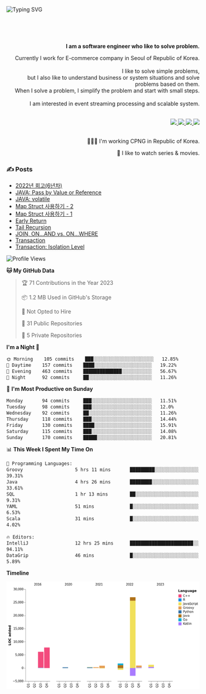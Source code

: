 ![Typing SVG](https://readme-typing-svg.herokuapp.com/?lines=Hello,+I'm+Changkwon+😎&height=150&width=1024&size=40&color=458588&background=282828&center=true&vCenter=true&multiline=false&duration=2000&pause=0)

<div align=right>
  <br/>
  <br/>  
  <br/>
  
  **I am a software engineer who like to solve problem.**<br/>
  
  Currently I work for E-commerce company in Seoul of Republic of Korea.<br/>
  <br/>
  I like to solve simple problems,<br/>
  but I also like to understand business or system situations and solve problems based on them.<br/>
  When I solve a problem, I simplify the problem and start with small steps.<br/>
  <br/>
  I am interested in event streaming processing and scalable system.<br/>
  <br/>
  
  <a href="https://about.spearkkk.dev/" target="_blank">
    <img src="https://img.shields.io/badge/website-305D61.svg?&style=for-the-badge&logo=About.me&logoColor=ffffff&labelColor=305D61&logoWidth=20"/>
  </a>
  <a href="https://www.linkedin.com/in/changkwon-jeong-754376135/" target="_blank">
    <img src="https://img.shields.io/badge/LinkedIn-305D61.svg?&style=for-the-badge&logo=linkedin&logoColor=ffffff&labelColor=305D61&logoWidth=20"/>
  </a>
  <a href="https://about.spearkkk.dev/resume/" target="_blank">
    <img src="https://img.shields.io/badge/resume-305D61.svg?&style=for-the-badge&logo=ReadtheDocs&logoColor=ffffff&labelColor=305D61&logoWidth=20"/>
  </a>
  <a href="https://spearkkk.dev/" target="_blank">
    <img src="https://img.shields.io/badge/blog-305D61.svg?&style=for-the-badge&logo=ReadtheDocs&logoColor=ffffff&labelColor=305D61&logoWidth=20"/>
  </a>
  
  <br/>
  <br/>
  
  👨🏼‍💻 I'm working CPNG in Republic of Korea.
  <br/>
  
  🍿 I like to watch series & movies.
  <br/>

</div>
  
<div align=left>
  
  <div>
    
  ### ✍️ Posts
    
  </div>
  
  <!-- BLOGPOSTS:START -->
- [2022년 회고(6년차)](https://spearkkk.dev/6년차-회고)
- [JAVA: Pass by Value or Reference](https://spearkkk.dev/java-pass-by-value-or-reference)
- [JAVA: volatile](https://spearkkk.dev/java-volatile)
- [Map Struct 사용하기 - 2](https://spearkkk.dev/map-struct-2)
- [Map Struct 사용하기 - 1](https://spearkkk.dev/map-struct-1)
- [Early Return](https://spearkkk.dev/early-return)
- [Tail Recursion](https://spearkkk.dev/tail-recursion)
- [JOIN, ON...AND vs. ON...WHERE](https://spearkkk.dev/join-on-and-on-where)
- [Transaction](https://spearkkk.dev/transaction)
- [Transaction: Isolation Level](https://spearkkk.dev/transaction-isolation-level)
<!-- BLOGPOSTS:END -->

  
<!--START_SECTION:waka-->
![Profile Views](http://img.shields.io/badge/Profile%20Views-0-blue)

**🐱 My GitHub Data** 

> 🏆 71 Contributions in the Year 2023
 > 
> 📦 1.2 MB Used in GitHub's Storage 
 > 
> 🚫 Not Opted to Hire
 > 
> 📜 31 Public Repositories 
 > 
> 🔑 5 Private Repositories  
 > 
**I'm a Night 🦉** 

```text
🌞 Morning    105 commits    ███░░░░░░░░░░░░░░░░░░░░░░   12.85% 
🌆 Daytime    157 commits    ████░░░░░░░░░░░░░░░░░░░░░   19.22% 
🌃 Evening    463 commits    ██████████████░░░░░░░░░░░   56.67% 
🌙 Night      92 commits     ██░░░░░░░░░░░░░░░░░░░░░░░   11.26%

```
📅 **I'm Most Productive on Sunday** 

```text
Monday       94 commits     ███░░░░░░░░░░░░░░░░░░░░░░   11.51% 
Tuesday      98 commits     ███░░░░░░░░░░░░░░░░░░░░░░   12.0% 
Wednesday    92 commits     ██░░░░░░░░░░░░░░░░░░░░░░░   11.26% 
Thursday     118 commits    ███░░░░░░░░░░░░░░░░░░░░░░   14.44% 
Friday       130 commits    ████░░░░░░░░░░░░░░░░░░░░░   15.91% 
Saturday     115 commits    ███░░░░░░░░░░░░░░░░░░░░░░   14.08% 
Sunday       170 commits    █████░░░░░░░░░░░░░░░░░░░░   20.81%

```


📊 **This Week I Spent My Time On** 

```text
💬 Programming Languages: 
Groovy                   5 hrs 11 mins       █████████░░░░░░░░░░░░░░░░   39.31% 
Java                     4 hrs 26 mins       ████████░░░░░░░░░░░░░░░░░   33.61% 
SQL                      1 hr 13 mins        ██░░░░░░░░░░░░░░░░░░░░░░░   9.31% 
YAML                     51 mins             █░░░░░░░░░░░░░░░░░░░░░░░░   6.53% 
Scala                    31 mins             █░░░░░░░░░░░░░░░░░░░░░░░░   4.02%

🔥 Editors: 
IntelliJ                 12 hrs 25 mins      ███████████████████████░░   94.11% 
DataGrip                 46 mins             █░░░░░░░░░░░░░░░░░░░░░░░░   5.89%

```

**Timeline**

![Chart not found](https://raw.githubusercontent.com/spearkkk/spearkkk/main/charts/bar_graph.png) 


<!--END_SECTION:waka-->
</div>

